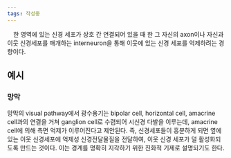 ```yaml
---
tags: 작성중
---
```

&emsp;한 영역에 있는 신경 세포가 상호 간 연결되어 있을 때 한 그 자신의 axon이나 자신과 이웃 신경세포를 매개하는 interneuron을 통해 이웃에 있는 신경 세포를 억제하려는 경향이다.

## 예시
### 망막
망막의 visual pathway에서 광수용기는 bipolar cell, horizontal cell, amacrine cell과의 연결을 거쳐 ganglion cell로 수렴되어 시신경 다발을 이루는데, amacrine cell에 의해 측면 억제가 이루어진다고 제안된다. 즉, 신경세포들이 흥분하게 되면 옆에 있는 이웃 신경세포에 억제성 신경전달물질을 전달하여, 이웃 신경 세포가 덜 활성화되도록 만드는 것이다. 이는 경계를 명확히 지각하기 위한 진화적 기제로 설명되기도 한다.